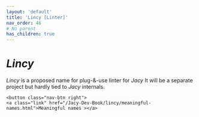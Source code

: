 ```yaml
---
layout: 'default'
title: 'Lincy [Linter]'
nav_order: 46
# No parent
has_children: true
---
```


# _Lincy_

_Lincy_ is a proposed name for plug-&-use linter for _Jacy_
It will be a separate project but hardly tied to _Jacy_ internals.
<div class="nav-btn-block">
    
    <button class="nav-btn right">
    <a class="link" href="/Jacy-Dev-Book/lincy/meaningful-names.html">Meaningful names ></a>
</button>

</div>
